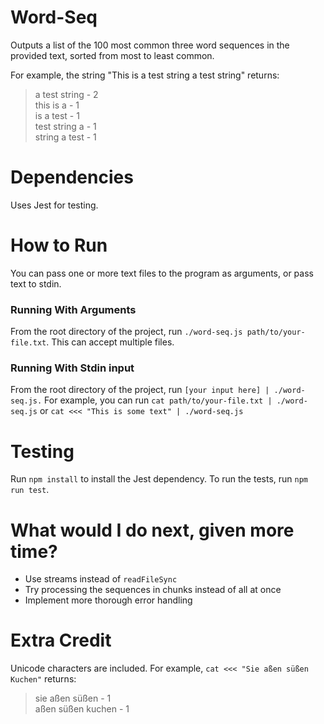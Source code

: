 # Word-Seq
Outputs a list of the 100 most common three word sequences in the provided text, sorted from most to least common.

For example, the string "This is a test string a test string" returns:

> a test string - 2\
> this is a - 1\
> is a test - 1\
> test string a - 1\
> string a test - 1

# Dependencies
Uses Jest for testing.

# How to Run
You can pass one or more text files to the program as arguments, or pass text to stdin.

### Running With Arguments
From the root directory of the project, run `./word-seq.js path/to/your-file.txt`. This can accept multiple files.

### Running With Stdin input
From the root directory of the project, run `[your input here] | ./word-seq.js.` For example, you can run `cat path/to/your-file.txt | ./word-seq.js` or `cat <<< "This is some text" | ./word-seq.js`

# Testing
Run `npm install` to install the Jest dependency. To run the tests, run `npm run test`.

# What would I do next, given more time?
- Use streams instead of `readFileSync`
- Try processing the sequences in chunks instead of all at once
- Implement more thorough error handling

# Extra Credit
Unicode characters are included. For example, `cat <<< "Sie aßen süßen Kuchen"` returns:

> sie aßen süßen - 1\
> aßen süßen kuchen - 1

